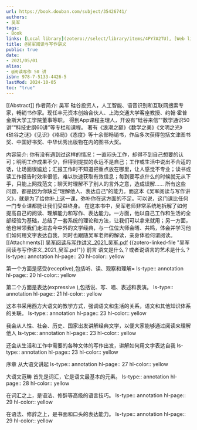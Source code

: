 ```yaml
---
url: https://book.douban.com/subject/35426741/
authors:
- 吴军
tags:
- Book
links: [Local library](zotero://select/library/items/4PY7A2TU), [Web library](https://www.zotero.org/users/4911197/items/4PY7A2TU)
title: @吴军阅读与写作讲义
public: true
date:
- 2021/05/01
alias:
- @阅读写作 50 讲
isbn: 978-7-5133-4426-5
lastMod: 2024-10-05
toc: "true"
---
```


[[Abstract]]
作者简介:
吴军
硅谷投资人，人工智能、语音识别和互联网搜索专家，畅销书作家。现任丰元资本创始合伙人、上海交通大学客座教授、约翰·霍普金斯大学工学院董事等职。
得到App课程主理人，开设有“硅谷来信”“数学通识50讲”“科技史纲60讲”等专栏和课程。
著有《浪潮之巅》《数学之美》《文明之光》《硅谷之谜》《见识》《格局》《态度》等十余部畅销书，作品多次获得包括文津图书奖、中国好书奖、中华优秀出版物在内的图书大奖。

内容简介:
你有没有遇到过这样的情况：一直闷头工作，却得不到自己想要的认可；明明工作成果不少，但得到提拔的永远不是自己；工作或生活中说出不合适的话，让场面很尴尬；汇报工作时不知道把重点放在哪里，让人感觉不专业；读书或读工作报告时效率很低，难以快速获取有效信息；每到要写点什么的时候就无从下手，只能上网找范文；聊天时理解不了别人的言外之意，造成误解……
所有这些问题，都是因为你缺乏“理解他人、表达自己”的能力。而这本《吴军阅读与写作讲义》，就是为了给你补上这一课，弥补你在这方面的不足。可以说，这门课比任何一门专业课都能让我们受益终身。
在这本书中，吴军老师非常系统地拆解了如何提高自己的阅读、理解能力和写作、表达能力。一方面，他以自己工作和生活的全部经验为基础，总结了一套系统的理论和方法，让我们可以拿来就用；另一方面，他也带领我们走进古今中外的文学经典，与一位位大师会晤、共鸣，体会并学习他们如何用文字表达自我，同时也跟随吴军老师的解读，亲身体验何谓阅读。
[[Attachments]]
[吴军阅读与写作讲义_2021_吴军.pdf](zotero://select/library/items/KFJU2DP8) {{zotero-linked-file "吴军阅读与写作讲义_2021_吴军.pdf"}}
前言
语文是什么？或者说语言的艺术是什么？
ls-type:: annotation
hl-page:: 20
hl-color:: yellow

第一个方面是感受(receptive),包括听、读、观察和理解=
ls-type:: annotation
hl-page:: 20
hl-color:: yellow

第二个方面是表达(expressive ),包括说、写、唱、表述和表演。
ls-type:: annotation
hl-page:: 21
hl-color:: yellow

这本书采用西方大语文的教学方式，强调语文和生活的关系，语文和其他知识体系的关联。
ls-type:: annotation
hl-page:: 23
hl-color:: yellow

我会从人性、社会、历史、国家岀发讲解经典文学，以便大家能够通过阅读来理解他人
ls-type:: annotation
hl-page:: 23
hl-color:: yellow

还会从生活和工作中需要的各种文体的写作出发，讲解如何用文字表达自我
ls-type:: annotation
hl-page:: 23
hl-color:: yellow


序章 从大语文讲起
ls-type:: annotation
hl-page:: 27
hl-color:: yellow

大语文范畴
首先是词汇，它是语文最基本的元素。
ls-type:: annotation
hl-page:: 28
hl-color:: yellow

在词汇之上，是语法、修辞等高级的语言技巧。
ls-type:: annotation
hl-page:: 29
hl-color:: yellow

在语法、修辞之上，是书面和口头的表达能力。
ls-type:: annotation
hl-page:: 29
hl-color:: yellow

